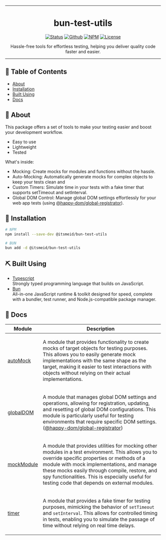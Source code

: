 ***

<div align="center">
    
# bun-test-utils
    
[![Status](https://img.shields.io/badge/status-active-success.svg)](#)
[![Github](https://img.shields.io/badge/github-repo-242424)](https://github.com/itsmeid/bun-test-utils)
[![NPM](https://img.shields.io/badge/npm-package-red)](https://www.npmjs.com/package/@itsmeid/bun-test-utils)
[![License](https://img.shields.io/badge/license-MIT-blue.svg)](/LICENSE)

<p align="center">Hassle-free tools for effortless testing, helping you deliver quality code faster and easier.</p>

</div>

***

## 📝 Table of Contents

-   [About](#about)
-   [Installation](#installation)
-   [Built Using](#built_using)
-   [Docs](#docs)

## 🤔 About <a name="about"></a>

This package offers a set of tools to make your testing easier and boost your development workflow.

* Easy to use
* Lightweight
* Tested

What's inside: 
* Mocking: Create mocks for modules and functions without the hassle.
* Auto-Mocking: Automatically generate mocks for complex objects to keep your tests clean and
* Custom Timers: Simulate time in your tests with a fake timer that supports setTimeout and setInterval.
* Global DOM Control: Manage global DOM settings effortlessly for your web app tests (using [@happy-dom/global-registrator](https://www.npmjs.com/package/@happy-dom/global-registrator)).

## 🔌 Installation <a name="installation"></a>

```bash
# NPM
npm install --save-dev @itsmeid/bun-test-utils

# BUN
bun add -d @itsmeid/bun-test-utils
```

## ⛏️ Built Using <a name="built_using"></a>

-   [Typescript](https://www.typescriptlang.org/)<br/>
    Strongly typed programming language that builds on JavaScript.
-   [Bun](https://bun.sh/)<br/>
    All-in-one JavaScript runtime & toolkit designed for speed, complete with a bundler, test runner, and Node.js-compatible package manager.

## 📔 Docs <a name="docs"></a>



<table>
<thead>
<tr>
<th>Module</th>
<th>Description</th>
</tr>
</thead>
<tbody>
<tr>
<td>

[autoMock](https://github.com/itsmeid/bun-test-utils/tree/main/docs/autoMock.md)

</td>
<td>

A module that provides functionality to create mocks of target objects for testing purposes.
This allows you to easily generate mock implementations with the same shape as the target,
making it easier to test interactions with objects without relying on their actual implementations.

</td>
</tr>
<tr>
<td>

[globalDOM](https://github.com/itsmeid/bun-test-utils/tree/main/docs/globalDOM.md)

</td>
<td>

A module that manages global DOM settings and operations, allowing for
registration, updating, and resetting of global DOM configurations.
This module is particularly useful for testing environments that require
specific DOM settings.
([@happy-dom/global-registrator](https://www.npmjs.com/package/@happy-dom/global-registrator))

</td>
</tr>
<tr>
<td>

[mockModule](https://github.com/itsmeid/bun-test-utils/tree/main/docs/mockModule.md)

</td>
<td>

A module that provides utilities for mocking other modules in a test environment.
This allows you to override specific properties or methods of a module with mock implementations,
and manage these mocks easily through compile, restore, and spy functionalities.
This is especially useful for testing code that depends on external modules.

</td>
</tr>
<tr>
<td>

[timer](https://github.com/itsmeid/bun-test-utils/tree/main/docs/timer.md)

</td>
<td>

A module that provides a fake timer for testing purposes, mimicking
the behavior of `setTimeout` and `setInterval`. This allows for
controlled timing in tests, enabling you to simulate the passage
of time without relying on real time delays.

</td>
</tr>
</tbody>
</table>
